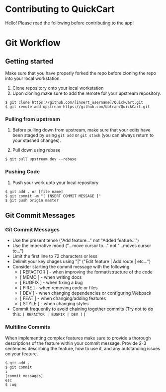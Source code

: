 
# Contributing to QuickCart

Hello! Please read the following before contributing to the app!

# Git Workflow

## Getting started
Make sure that you have properly forked the repo before cloning the repo into your local workstation.

1) Clone repository onto your local workstation
2) Upon cloning make sure to add the remote for your upstream repository.
```
$ git clone https://github.com/[insert_username]/QuickCart.git
$ git remote add upstream https://github.com/bbtran/QuickCart.git
```

### Pulling from upstream
1) Before pulling down from upstream, make sure that your edits have been staged by using ```git add``` or ```git stash``` (you can always return to your stashed changes).

2) Pull down using rebase
```
$ git pull upstream dev --rebase
```

### Pushing Code

1) Push your work upto your local repository
```
$ git add . or [file name]
$ git commit -m "[ INSERT COMMIT MESSAGE ]"
$ git push origin master
```

## Git Commit Messages

### Git Commit Messages
* Use the present tense ("Add feature..." not "Added feature...")
* Use the imperative mood ("...move cursor to..." not "...moves cursor to...")
* Limit the first line to 72 characters or less
* Delimit your key chages using "|" ("Edit feature | Add route | etc...")
* Consider starting the commit message with the following:
    * [ REFACTOR ] - when improving the format/structure of the code
    * [ MEMO ] - when writing docs
    * [ BUGFIX ] - when fixing a bug
    * [ FIRE ] - when removing code or files
    * [ DEV ] - when changing dependencies or configuring Webpack
    * [ FEAT ] - when changing/adding features
    * [ STYLE ] - when changing styles
* Commit frequently to avoid chaining together commits (Try not to do this: ```[ REFACTOR | BUGFIX | DEV ]``` )

### Multiline Commits
When implementing complex features make sure to provide a thorough descriptions of the feature within your commit message. Provide 2-3 sentences describing the feature, how to use it, and any outstanding issues on your feature.

```
$ git add .
$ git commit
i
[commit messages]
esc
$ :wq
```
